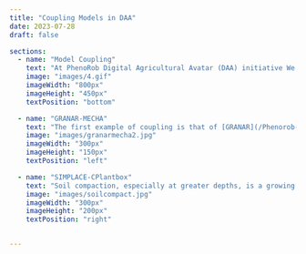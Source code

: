 ```yaml
---
title: "Coupling Models in DAA"
date: 2023-07-28
draft: false

sections:  
  - name: "Model Coupling"
    text: "At PhenoRob Digital Agricultural Avatar (DAA) initiative We have plans to use model coupling as an essential strategy to offer a more comprehensive and accurate representation of the crop ecosystem. While we are currently working on combining plant scale functional and structural models like [CPlantbox](/Phenorob-DAA/cplabtbox/) with crop and regional scale models like [AGROC](/Phenorob-DAA/agroc/), some coupling examples are already worth mentioning such as that of models GRANAR-MECHA and SIMPLACE-CPlantbox"
    image: "images/4.gif"
    imageWidth: "800px"
    imageHeight: "450px"
    textPosition: "bottom"

  - name: "GRANAR-MECHA"
    text: "The first example of coupling is that of [GRANAR](/Phenorob-DAA/granar/) and [MECHA](/Phenorob-DAA/mecha/), two computational tools that, when combined, offer a holistic view of root anatomy and hydraulics. The coupling of GRANAR, a computational tool designed to generate digital versions of monocotyledon root     anatomical networks, with MECHA, a model estimating root hydraulic properties, has been transformative.Explore more about [GRANAR-MECHA here](/casestudy2/)"
    image: "images/granarmecha2.jpg"
    imageWidth: "300px"
    imageHeight: "150px"
    textPosition: "left"

  - name: "SIMPLACE-CPlantbox"
    text: "Soil compaction, especially at greater depths, is a growing concern in modern agriculture. To address this, [SIMPLACE](/Phenorob-DAA/simplace/) and [CPlantbox](/Phenorob-DAA/cplantbox/) was coupled, providing new insights into the implications of deep soil compaction and its effects on plant growth.Explore more about [SIMPLACE-CPlantbox here](/casestudy1/)"
    image: "images/soilcompact.jpg"
    imageWidth: "300px"
    imageHeight: "200px"
    textPosition: "right"


---
```


